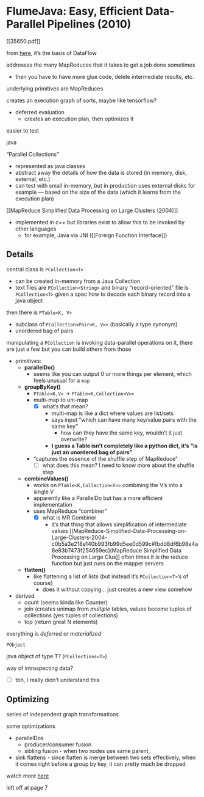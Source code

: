 # FlumeJava: Easy, Efficient Data-Parallel Pipelines (2010)

[[35650.pdf]]

from [here](https://www.youtube.com/watch?v=AZht1rkHIxk), it’s the basis of DataFlow

addresses the many MapReduces that it takes to get a job done sometimes

- then you have to have more glue code, delete intermediate results, etc.

underlying primitives are MapReduces

creates an execution graph of sorts, maybe like tensorflow?

- deferred evaluation
    - creates an execution plan, then optimizes it

easier to test

java

“Parallel Collections”

- represented as java classes
- abstract away the details of how the data is stored (in memory, disk, external, etc.)
- can test with small in-memory, but in production uses external disks for example — based on the size of the data (which it learns from the execution plan)

[[MapReduce  Simplified Data Processing on Large Clusters (2004)]] 

- implemented in c++ but libraries exist to allow this to be invoked by other languages
    - for example, Java via JNI ([[Foreign Function Interface]])

## Details

central class is `PCollection<T>`

- can be created in-memory from a Java Collection<T>
- text files are `PCollection<String>` and binary “record-oriented” file is `PCollection<T>` given a spec how to decode each binary record into a java object

then there is `PTable<K, V>`

- subclass of `PCollection<Pair<K, V>>` (basically a type synonym)
- unordered bag of pairs

manipulating a `PCollection` is invoking data-parallel operations on it, there are just a few but you can build others from those

- primitives:
    - **parallelDo()**
        - seems like you can output 0 or more things per element, which feels unusual for a `map`
    - **groupByKey()**
        - `PTable<K,V>` → `PTable<K,Collection<V>>`
        - multi-map to uni-map
            - [x]  what’s that mean?
                - multi-map is like a dict where values are list/sets
                - says input “which can have many key/value pairs with the same key”
                    - how can they have the same key, wouldn’t it just overwrite?
                - **I guess a Table isn’t completely like a python dict, it’s “is just an unordered bag of pairs”**
        - “captures the essence of the shuffle step of MapReduce”
            - [ ]  what does this mean? I need to know more about the shuffle step
    - **combineValues()**
        - works on `PTable<K,Collection<V>>` combining the V’s into a single V
        - apparently like a ParallelDo but has a more efficient implementation
        - uses MapReduce “combiner”
            - [x]  what is MR Combiner
                - it’s that thing that allows simplification of intermediate values [[MapReduce-Simplified-Data-Processing-on-Large-Clusters-2004-c0b5a3e218e140b993fb99d5ee0d599c#fbdd8df6b98e4a8e83b7473f254659ec](MapReduce Simplified Data Processing on Large Clus]] often times it *is* the reduce function but just runs on the mapper servers
    - **flatten()**
        - like flattening a list of lists (but instead it’s `PCollection<T>`’s of course)
            - does it without copying… just creates a new view somehow
- derived
    - count (seems kinda like Counter)
    - join (creates unimap from *multiple* tables, values become tuples of collections (yes tuples of collections)
    - top (return great N elements)

everything is *deferred* or *materialized*

`PObject`

java object of type T? (`PCollections<T>`)

way of introspecting data?

- [ ]  tbh, I really didn’t understand this

## Optimizing

series of independent graph transformations

some optimizations

- parallelDos
    - producer/consumer fusion
    - sibling fusion - when two nodes use same parent,
- sink flattens - since flatten is merge between two sets effectively, when it comes right before a group by key, it can pretty much be dropped

watch more [here](https://www.youtube.com/watch?v=AZht1rkHIxk)

left off at page 7